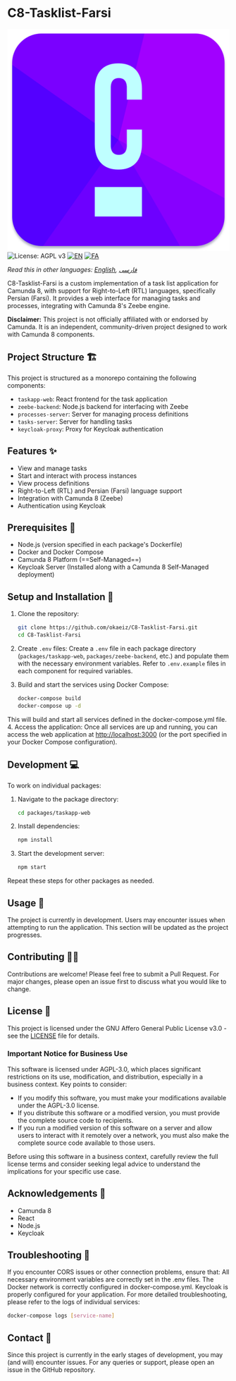 # C8-Tasklist-Farsi

![Logo](https://github.com/okaeiz/C8-Tasklist-Farsi/blob/main/packages/taskapp-web/public/c8tf-logo.png)
![License: AGPL v3](https://img.shields.io/badge/License-AGPL%20v3-blue.svg)
[![EN](https://img.shields.io/badge/lang-EN-blue.svg)](README.md)
[![FA](https://img.shields.io/badge/lang-FA-green.svg)](README.fa.md)

*Read this in other languages: [English](README.md), [فارسی](README.fa.md)*

C8-Tasklist-Farsi is a custom implementation of a task list application for Camunda 8, with support for Right-to-Left (RTL) languages, specifically Persian (Farsi). It provides a web interface for managing tasks and processes, integrating with Camunda 8's Zeebe engine.

**Disclaimer:** This project is not officially affiliated with or endorsed by Camunda. It is an independent, community-driven project designed to work with Camunda 8 components.

## Project Structure 🏗️

This project is structured as a monorepo containing the following components:

- `taskapp-web`: React frontend for the task application
- `zeebe-backend`: Node.js backend for interfacing with Zeebe
- `processes-server`: Server for managing process definitions
- `tasks-server`: Server for handling tasks
- `keycloak-proxy`: Proxy for Keycloak authentication

## Features ✨

- View and manage tasks
- Start and interact with process instances
- View process definitions
- Right-to-Left (RTL) and Persian (Farsi) language support
- Integration with Camunda 8 (Zeebe)
- Authentication using Keycloak

## Prerequisites 🔧

- Node.js (version specified in each package's Dockerfile)
- Docker and Docker Compose
- Camunda 8 Platform (==Self-Managed==)
- Keycloak Server (Installed along with a Camunda 8 Self-Managed deployment)

## Setup and Installation 🚀

1. Clone the repository:

   ```bash
   git clone https://github.com/okaeiz/C8-Tasklist-Farsi.git
   cd C8-Tasklist-Farsi
   ```

2. Create `.env` files:
   Create a `.env` file in each package directory (`packages/taskapp-web`, `packages/zeebe-backend`, etc.) and populate them with the necessary environment variables. Refer to `.env.example` files in each component for required variables.
   <br />
3. Build and start the services using Docker Compose:

    ```bash
    docker-compose build
    docker-compose up -d
    ```

This will build and start all services defined in the docker-compose.yml file.
<br /> 4. Access the application:
Once all services are up and running, you can access the web application at <http://localhost:3000> (or the port specified in your Docker Compose configuration).

## Development 💻

To work on individual packages:

1. Navigate to the package directory:

    ```bash
    cd packages/taskapp-web
    ```

2. Install dependencies:

    ```bash
    npm install
    ```

3. Start the development server:

    ```bash
    npm start
    ```

Repeat these steps for other packages as needed.

## Usage 🏃

The project is currently in development. Users may encounter issues when attempting to run the application. This section will be updated as the project progresses.

## Contributing 💁‍♂️

Contributions are welcome! Please feel free to submit a Pull Request. For major changes, please open an issue first to discuss what you would like to change.

## License 📄

This project is licensed under the GNU Affero General Public License v3.0 - see the [LICENSE](LICENSE) file for details.

### Important Notice for Business Use

This software is licensed under AGPL-3.0, which places significant restrictions on its use, modification, and distribution, especially in a business context. Key points to consider:

- If you modify this software, you must make your modifications available under the AGPL-3.0 license.
- If you distribute this software or a modified version, you must provide the complete source code to recipients.
- If you run a modified version of this software on a server and allow users to interact with it remotely over a network, you must also make the complete source code available to those users.

Before using this software in a business context, carefully review the full license terms and consider seeking legal advice to understand the implications for your specific use case.

## Acknowledgements 🤝

- Camunda 8
- React
- Node.js
- Keycloak

## Troubleshooting 🔎

If you encounter CORS issues or other connection problems, ensure that:
All necessary environment variables are correctly set in the .env files.
The Docker network is correctly configured in docker-compose.yml.
Keycloak is properly configured for your application.
For more detailed troubleshooting, please refer to the logs of individual services:

```bash
docker-compose logs [service-name]
```

## Contact 📱

Since this project is currently in the early stages of development, you may (and will) encounter issues. For any queries or support, please open an issue in the GitHub repository.
